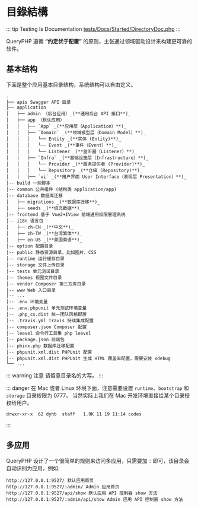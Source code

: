 # 目錄結構

::: tip Testing Is Documentation
[tests/Docs/Started/DirectoryDoc.php](https://github.com/hunzhiwange/framework/blob/master/tests/Docs/Started/DirectoryDoc.php)
:::
    
QueryPHP 遵循 **“约定优于配置”** 的原则，主张通过领域驱动设计来构建更可靠的软件。

## 基本结构

下面是整个应用基本目录结构，系统结构可以自由定义。

```
.
├── apis Swagger API 目录
├── application
│   ├── admin （后台应用）_(**通用后台 API 接口**)_
│   ├── app （默认应用）
│   │   ├── `App` _(**应用层（Application）**)_
│   │   ├── `Domain` _(**领域模型层（Domain Model）**)_
│   │   │   └── Entity _(**实体 (Entity)**)_
│   │   │   └── Event _(**事件（Event）**)_
│   │   │   └── Listener _(**监听器（Listener）**)_
│   │   ├── `Infra` _(**基础设施层（Infrastructure）**)_
│   │   │   └── Provider _(**服务提供者 (Provider)**)_
│   │   │   └── Repository _(**仓储 (Repository)**)_
│   │   ├── `ui` _(**用户界面 User Interface（表现层 Presentation）**)_
│-- build 一些脚本
│-- common 公共组件 (结构类 application/app)
│-- database 数据库迁移
│   ├── migrations _(**数据库迁移**)_
│   ├── seeds _(**填充数据**)_
│-- frontend 基于 Vue2+IView 前端通用权限管理系统
│-- i18n 语言包
│   ├── zh-CN _(**中文**)_
│   ├── zh-TW _(**台湾繁体**)_
│   ├── en-US _(**美国英语**)_
│-- option 配置目录
│-- public 静态资源目录，比如图片、CSS
│-- runtime 运行缓存目录
│-- storage 文件上传目录
│-- tests 单元测试目录
│-- themes 视图文件目录
│-- vendor Composer 第三方库目录
│-- www Web 入口目录
│-- ...
│-- .env 环境变量
│-- .env.phpunit 单元测试环境变量
│-- .php_cs.dist 统一团队风格配置
│-- .travis.yml Travis 持续集成配置
│-- composer.json Composer 配置
│-- leevel 命令行工具集 php leevel
│-- package.json 前端包
│-- phinx.php 数据库迁移配置
│-- phpunit.xml.dist PHPUnit 配置
│-- phpunit.xml.dist PHPUnit 生成 HTML 覆盖率配置，需要安装 xdebug
└── ...
```

::: warning 注意
请留意目录名的大写。
:::

::: danger
在 Mac 或者 Linux 环境下面，注意需要设置 `runtime`、`bootstrap` 和 `storage` 目录权限为 0777。
当然实际上我们在 Mac 开发环境直接给某个目录授权给用户。
```
drwxr-xr-x  62 dyhb  staff   1.9K 11 19 11:14 codes
```
:::


## 多应用

QueryPHP 设计了一个很简单的规则来访问多应用，只需要加 `:` 即可，该目录会自动识别为应用，例如:

```
http://127.0.0.1:9527/ 默认应用首页
http://127.0.0.1:9527/:admin/ Admin 应用首页
http://127.0.0.1:9527/api/show 默认应用 API 控制器 show 方法
http://127.0.0.1:9527/:admin/api/show Admin 应用 API 控制器 show 方法
```